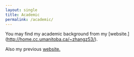 ```yaml
---
layout: single
title: Academic
permalink: /academic/
---
```




You may find my academic background from my [website.] (http://home.cc.umanitoba.ca/~zhangz53/).

Also my previous [website.](https://www-users.cs.umn.edu/~zhan4773/)
